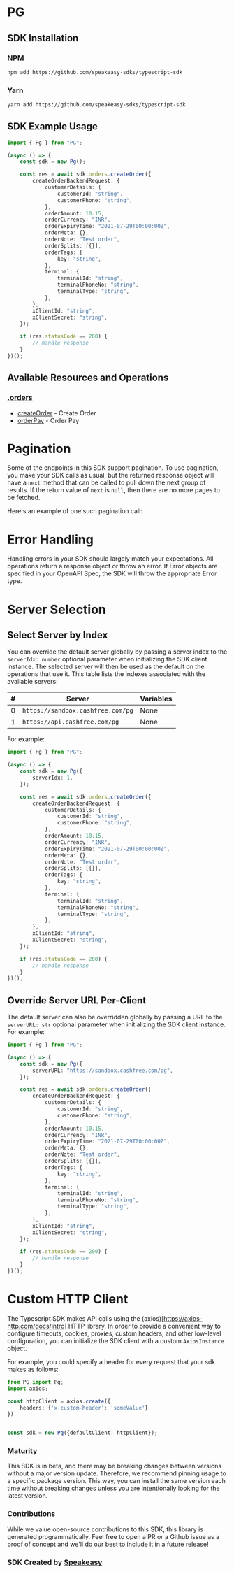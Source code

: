 # PG

<!-- Start SDK Installation -->
## SDK Installation

### NPM

```bash
npm add https://github.com/speakeasy-sdks/typescript-sdk
```

### Yarn

```bash
yarn add https://github.com/speakeasy-sdks/typescript-sdk
```
<!-- End SDK Installation -->

## SDK Example Usage
<!-- Start SDK Example Usage -->
```typescript
import { Pg } from "PG";

(async () => {
    const sdk = new Pg();

    const res = await sdk.orders.createOrder({
        createOrderBackendRequest: {
            customerDetails: {
                customerId: "string",
                customerPhone: "string",
            },
            orderAmount: 10.15,
            orderCurrency: "INR",
            orderExpiryTime: "2021-07-29T00:00:00Z",
            orderMeta: {},
            orderNote: "Test order",
            orderSplits: [{}],
            orderTags: {
                key: "string",
            },
            terminal: {
                terminalId: "string",
                terminalPhoneNo: "string",
                terminalType: "string",
            },
        },
        xClientId: "string",
        xClientSecret: "string",
    });

    if (res.statusCode == 200) {
        // handle response
    }
})();

```
<!-- End SDK Example Usage -->

<!-- Start SDK Available Operations -->
## Available Resources and Operations


### [.orders](docs/sdks/orders/README.md)

* [createOrder](docs/sdks/orders/README.md#createorder) - Create Order
* [orderPay](docs/sdks/orders/README.md#orderpay) - Order Pay
<!-- End SDK Available Operations -->



<!-- Start Dev Containers -->

<!-- End Dev Containers -->



<!-- Start Pagination -->
# Pagination

Some of the endpoints in this SDK support pagination. To use pagination, you make your SDK calls as usual, but the
returned response object will have a `next` method that can be called to pull down the next group of results. If the
return value of `next` is `null`, then there are no more pages to be fetched.

Here's an example of one such pagination call:
<!-- End Pagination -->



<!-- Start Error Handling -->
# Error Handling

Handling errors in your SDK should largely match your expectations.  All operations return a response object or throw an error.  If Error objects are specified in your OpenAPI Spec, the SDK will throw the appropriate Error type.


<!-- End Error Handling -->



<!-- Start Server Selection -->
# Server Selection

## Select Server by Index

You can override the default server globally by passing a server index to the `serverIdx: number` optional parameter when initializing the SDK client instance. The selected server will then be used as the default on the operations that use it. This table lists the indexes associated with the available servers:

| # | Server | Variables |
| - | ------ | --------- |
| 0 | `https://sandbox.cashfree.com/pg` | None |
| 1 | `https://api.cashfree.com/pg` | None |

For example:

```typescript
import { Pg } from "PG";

(async () => {
    const sdk = new Pg({
        serverIdx: 1,
    });

    const res = await sdk.orders.createOrder({
        createOrderBackendRequest: {
            customerDetails: {
                customerId: "string",
                customerPhone: "string",
            },
            orderAmount: 10.15,
            orderCurrency: "INR",
            orderExpiryTime: "2021-07-29T00:00:00Z",
            orderMeta: {},
            orderNote: "Test order",
            orderSplits: [{}],
            orderTags: {
                key: "string",
            },
            terminal: {
                terminalId: "string",
                terminalPhoneNo: "string",
                terminalType: "string",
            },
        },
        xClientId: "string",
        xClientSecret: "string",
    });

    if (res.statusCode == 200) {
        // handle response
    }
})();

```


## Override Server URL Per-Client

The default server can also be overridden globally by passing a URL to the `serverURL: str` optional parameter when initializing the SDK client instance. For example:

```typescript
import { Pg } from "PG";

(async () => {
    const sdk = new Pg({
        serverURL: "https://sandbox.cashfree.com/pg",
    });

    const res = await sdk.orders.createOrder({
        createOrderBackendRequest: {
            customerDetails: {
                customerId: "string",
                customerPhone: "string",
            },
            orderAmount: 10.15,
            orderCurrency: "INR",
            orderExpiryTime: "2021-07-29T00:00:00Z",
            orderMeta: {},
            orderNote: "Test order",
            orderSplits: [{}],
            orderTags: {
                key: "string",
            },
            terminal: {
                terminalId: "string",
                terminalPhoneNo: "string",
                terminalType: "string",
            },
        },
        xClientId: "string",
        xClientSecret: "string",
    });

    if (res.statusCode == 200) {
        // handle response
    }
})();

```
<!-- End Server Selection -->



<!-- Start Custom HTTP Client -->
# Custom HTTP Client

The Typescript SDK makes API calls using the (axios)[https://axios-http.com/docs/intro] HTTP library.  In order to provide a convenient way to configure timeouts, cookies, proxies, custom headers, and other low-level configuration, you can initialize the SDK client with a custom `AxiosInstance` object.


For example, you could specify a header for every request that your sdk makes as follows:

```typescript
from PG import Pg;
import axios;

const httpClient = axios.create({
    headers: {'x-custom-header': 'someValue'}
})


const sdk = new Pg({defaultClient: httpClient});
```


<!-- End Custom HTTP Client -->

<!-- Placeholder for Future Speakeasy SDK Sections -->



### Maturity

This SDK is in beta, and there may be breaking changes between versions without a major version update. Therefore, we recommend pinning usage
to a specific package version. This way, you can install the same version each time without breaking changes unless you are intentionally
looking for the latest version.

### Contributions

While we value open-source contributions to this SDK, this library is generated programmatically.
Feel free to open a PR or a Github issue as a proof of concept and we'll do our best to include it in a future release!

### SDK Created by [Speakeasy](https://docs.speakeasyapi.dev/docs/using-speakeasy/client-sdks)

